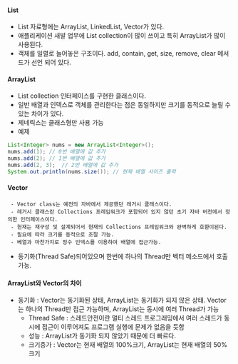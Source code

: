 #### List  
  - List 자료형에는 ArrayList, LinkedList, Vector가 있다.  
  - 애플리케이션 새발 업무에 List collection이 많이 쓰이고 특히 ArrayList가 많이 사용된다.  
  - 객체를 일렬로 늘어놓은 구조이다. add, contain, get, size, remove, clear 메서드가 선언 되어 있다.  
  
#### ArrayList  
  - List collection 인터페이스를 구현한 클래스이다.  
  - 일반 배열과 인덱스로 객체를 관리한다는 점은 동일하지만 크기를 동적으로 늘릴 수 있는 차이가 있다.  
  - 제네릭스는 클래스형만 사용 가능  
  - 예제  
  ``` java  
  List<Integer> nums = new ArrayList<Integer>();
  nums.add(1); // 0번 배열에 값 추가  
  nums.add(2); // 1번 배열에 값 추가  
  nums.add(2, 3);  // 2번 배열에 값 추가
  System.out.println(nums.size()); // 현재 배열 사이즈 출력  
  ```  
 #### Vector  
	 - Vector class는 예전의 자바에서 제공했던 레거시 클래스이다.   
	 - 레거시 클래스란 Collections 프레임워크가 포함되어 있지 않던 초기 자바 버전에서 정의한 인터페이스이다.  
	 - 현재는 재구성 및 설계되어서 현재의 Collections 프레임워크와 완벽하게 호환이된다.  
	 - 필요에 따라 크기를 동적으로 조절 가능.  
	 - 베열과 마찬가지로 정수 인덱스를 이용하여 배열에 접근가능.  
   - 동기화(Thread Safe)되어있으며 한번에 하나의 Thread만 벡터 메소드에서 호출 가능.  
    
 #### ArrayList와 Vector의 차이  
  - 동기화 : Vector는 동기화된 상태, ArrayList는 동기화가 되지 않은 상태. Vector는 하나의 Thread만 접근 가능하며, ArrayList는 동시에 여러 Thread가 가능
	- Thread Safe : 스레드안전이란 멀티 스레드 프로그래밍에서 여러 스레드가 동시에 접근이 이루어져도 프로그램 실행에 문제가 없음을 듯함
	- 성능 : ArrayList가 동기화 되지 않았기 때문에 더 빠르다.
	- 크기증가 : Vector는 현재 배열의 100%크기, ArrayList는 현재 배열의 50%크기
  
